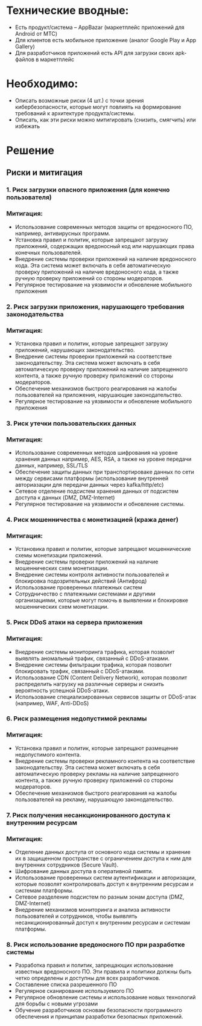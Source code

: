 # Технические вводные:
* Есть продукт/система – AppBazar (маркетплейс приложений для Android от МТС)
* Для клиентов есть мобильное приложение (аналог Google Play и App Gallery)
* Для разработчиков приложений есть API для загрузки своих apk-файлов в маркетплейс

# Необходимо:
* Описать возможные риски (4 шт.) с точки зрения кибербезопасности, которые могут повлиять на формирование требований к архитектуре продукта/системы.
* Описать, как эти риски можно митигировать (снизить, смягчить) или избежать

# Решение

## Риски и митигация
### 1. Риск загрузки опасного приложения (для конечно пользователя)
### Митигация: 
* Использование современных методов защиты от вредоносного ПО, например, антивирусных программ.
* Установка правил и политик, которые запрещают загрузку приложений, содержащих вредоносный код или нарушающих права конечных пользователей. 
* Внедрение системы проверки приложений на наличие вредоносного кода. Эта система может включать в себя автоматическую проверку приложений на наличие вредоносного кода, а также ручную проверку приложений со стороны модераторов.
* Регулярное тестирование на уязвимости и обновление мобильного приложения

### 2. Риск загрузки приложения, нарушающего требования законодательства 
### Митигация: 
* Установка правил и политик, которые запрещают загрузку приложений, нарушающих законодательство. 
* Внедрение системы проверки приложений на соответствие законодательству. Эта система может включать в себя автоматическую проверку приложений на наличие запрещенного контента, а также ручную проверку приложений со стороны модераторов.
* Обеспечение механизмов быстрого реагирования на жалобы пользователей на приложения, нарушающие законодательство. 
* Регулярное тестирование на уязвимости и обновление мобильного приложения

### 3. Риск утечки пользовательских данных
### Митигация: 
* Использование современных методов шифрования на уровне хранения данных например, AES, RSA, а также на уровне передачи данных, например, SSL/TLS
* Обеспечение защиты данных при транспортироваке данных по сети между сервисами платформы (использование внутренней авториазации для передачи данных через kafka/http/etc)
* Сетевое отделение подсистем хранения данных от подсистем доступа к данных (DMZ, DMZ-Internet)
* Регулярное тестирование на уязвимости и обновление системы.

### 4. Риск мошенничества с монетизацией (кража денег)
### Митигация: 
* Установика правил и политик, которые запрещают мошеннические схемы монетизации приложений.
* Внедрение системы проверки приложений на наличие мошеннических схем монетизации.
* Внедрение системы контроля активности пользователей и блокировка подозрительных действий (Антифрод)
* Использование проверенных платежных систем
* Сотрудничество с платежными системами и другими организациями, которые могут помочь в выявлении и блокировке мошеннических схем монетизации.

### 5. Риск DDoS атаки на сервера приложения
### Митигация: 
* Внедрение системы мониторинга трафика, которая позволит выявлять аномальный трафик, связанный с DDoS-атаками.
* Внедрение системы фильтрации трафика, которая позволит блокировать трафик, связанный с DDoS-атаками.
* Использование CDN (Content Delivery Network), которая позволит распределить нагрузку на различные серверы и снизить вероятность успешной DDoS-атаки.
* Использование специализированных сервисов защиты от DDoS-атак (например, WAF, Anti-DDoS)

### 6. Риск размещения недопустимой рекламы
### Митигация: 
* Установка правил и политик, которые запрещают размещение недопустимого контента. 
* Внедрение системы проверки рекламного контента на соответствие законодательству. Эта система может включать в себя автоматическую проверку рекламы на наличие запрещенного контента, а также ручную проверку приложений со стороны модераторов.
* Обеспечение механизмов быстрого реагирования на жалобы пользователей на рекламу, нарушающую законодательство. 

### 7. Риск получения несанкционированного доступа к внутренним ресурсам
### Митигация: 
* Отделение данных доступа от основного кода системы и хранение их в защищенном пространстве с ограничением доступа к ним для внутренних сотрудников (Secure Vault).
* Шифрование данных доступа в оперативной памяти.
* Использование проверенных систем аутентификации и авторизации, которые позволят контролировать доступ к внутренним ресурсам и системам платформы.
* Сетевое разделение подсистем по разным зонам доступа (DMZ, DMZ-Internet)
* Внедрение механизмов мониторинга и анализа активности пользователей и сотрудников, чтобы выявлять несанкционированный доступ к внутренним ресурсам и системам платформы.

### 8. Риск использование вредоносного ПО при разработке системы
* Разработка правил и политик, запрещающих использование известных вредоносного ПО. Эти правила и политики должны быть четко определены и доступны для всех разработчиков.
* Составление списка разрешенного ПО
* Регулярное сканирование используемого ПО 
* Регулярное обновление системы и использование новых технологий для борьбы с новыми угрозами
* Обучение разработчиков основам безопасности программного обеспечения и принципам разработки безопасных приложений.